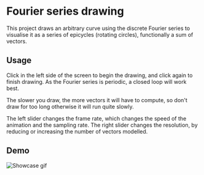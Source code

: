 # Fourier series drawing

This project draws an arbitrary curve using the discrete Fourier series to visualise it as a series of epicycles (rotating circles), functionally a sum of vectors.

## Usage

Click in the left side of the screen to begin the drawing, and click again to finish drawing. As the Fourier series is periodic, a closed loop will work best.

The slower you draw, the more vectors it will have to compute, so don't draw for too long otherwise it will run quite slowly.

The left slider changes the frame rate, which changes the speed of the animation and the sampling rate. The right slider changes the resolution, by reducing or increasing the number of vectors modelled.

## Demo

![Showcase gif]()
